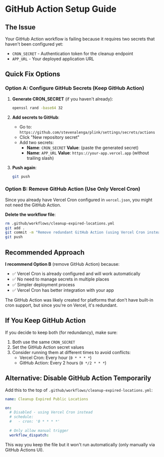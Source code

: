 # GitHub Action Setup Guide

## The Issue

Your GitHub Action workflow is failing because it requires two secrets that haven't been configured yet:
- `CRON_SECRET` - Authentication token for the cleanup endpoint
- `APP_URL` - Your deployed application URL

## Quick Fix Options

### Option A: Configure GitHub Secrets (Keep GitHub Action)

1. **Generate CRON_SECRET** (if you haven't already):
   ```bash
   openssl rand -base64 32
   ```

2. **Add secrets to GitHub**:
   - Go to: `https://github.com/stevenalenga/plink/settings/secrets/actions`
   - Click "New repository secret"
   - Add two secrets:
     - **Name**: `CRON_SECRET`
       **Value**: (paste the generated secret)
     - **Name**: `APP_URL`
       **Value**: `https://your-app.vercel.app` (without trailing slash)

3. **Push again**:
   ```bash
   git push
   ```

### Option B: Remove GitHub Action (Use Only Vercel Cron)

Since you already have Vercel Cron configured in `vercel.json`, you might not need the GitHub Action.

**Delete the workflow file**:
```bash
rm .github/workflows/cleanup-expired-locations.yml
git add .
git commit -m "Remove redundant GitHub Action (using Vercel Cron instead)"
git push
```

## Recommended Approach

**I recommend Option B** (remove GitHub Action) because:
- ✅ Vercel Cron is already configured and will work automatically
- ✅ No need to manage secrets in multiple places
- ✅ Simpler deployment process
- ✅ Vercel Cron has better integration with your app

The GitHub Action was likely created for platforms that don't have built-in cron support, but since you're on Vercel, it's redundant.

## If You Keep GitHub Action

If you decide to keep both (for redundancy), make sure:
1. Both use the same `CRON_SECRET`
2. Set the GitHub Action secret values
3. Consider running them at different times to avoid conflicts:
   - Vercel Cron: Every hour (`0 * * * *`)
   - GitHub Action: Every 2 hours (`0 */2 * * *`)

## Alternative: Disable GitHub Action Temporarily

Add this to the top of `.github/workflows/cleanup-expired-locations.yml`:

```yaml
name: Cleanup Expired Public Locations

on:
  # Disabled - using Vercel Cron instead
  # schedule:
  #   - cron: '0 * * * *'
  
  # Only allow manual trigger
  workflow_dispatch:
```

This way you keep the file but it won't run automatically (only manually via GitHub Actions UI).
